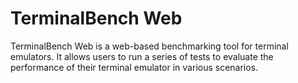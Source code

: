 TerminalBench Web
=================
TerminalBench Web is a web-based benchmarking tool for terminal emulators. It allows users to run a series of tests to evaluate the performance of their terminal emulator in various scenarios.
